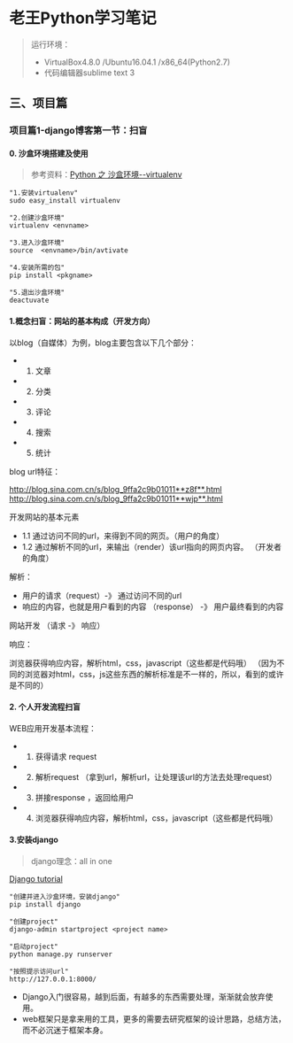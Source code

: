# 老王Python学习笔记
> 运行环境：
>- VirtualBox4.8.0 /Ubuntu16.04.1 /x86_64(Python2.7)
>- 代码编辑器sublime text 3
## 三、项目篇

### 项目篇1-django博客第一节：扫盲

#### 0. 沙盒环境搭建及使用
> 参考资料：[Python 之 沙盒环境--virtualenv ](http://blog.csdn.net/vip_wangsai/article/details/52139035)

```
"1.安装virtualenv"
sudo easy_install virtualenv

"2.创建沙盒环境"
virtualenv <envname>

"3.进入沙盒环境"
source  <envname>/bin/avtivate

"4.安装所需的包"
pip install <pkgname>

"5.退出沙盒环境"
deactuvate
```

#### 1.概念扫盲：网站的基本构成（开发方向）

以blog（自媒体）为例，blog主要包含以下几个部分：

- 1. 文章
- 2. 分类
- 3. 评论
- 4. 搜索
- 5. 统计

blog url特征：

http://blog.sina.com.cn/s/blog_9ffa2c9b01011**z8f**.html
http://blog.sina.com.cn/s/blog_9ffa2c9b01011**wjp**.html



开发网站的基本元素

- 1.1 通过访问不同的url，来得到不同的网页。（用户的角度）
- 1.2 通过解析不同的url，来输出（render）该url指向的网页内容。 （开发者的角度）

解析：
- 用户的请求（request）-》 通过访问不同的url 
- 响应的内容，也就是用户看到的内容   （response） -》 用户最终看到的内容

网站开发 （请求 -》 响应）


响应：

浏览器获得响应内容，解析html，css，javascript（这些都是代码哦）
（因为不同的浏览器对html，css，js这些东西的解析标准是不一样的，所以，看到的或许是不同的）


#### 2. 个人开发流程扫盲 

WEB应用开发基本流程：

- 1. 获得请求 request
- 2. 解析request （拿到url，解析url，让处理该url的方法去处理request）
- 3. 拼接response ，返回给用户
- 4. 浏览器获得响应内容，解析html，css，javascript（这些都是代码哦）

#### 3.安装django
> django理念：all in one

[Django tutorial](https://docs.djangoproject.com/en/1.11/intro/tutorial01/)


```
"创建并进入沙盒环境，安装django"
pip install django

"创建project"
django-admin startproject <project name>

"启动project"
python manage.py runserver

"按照提示访问url"
http://127.0.0.1:8000/
```


- Django入门很容易，越到后面，有越多的东西需要处理，渐渐就会放弃使用。
- web框架只是拿来用的工具，更多的需要去研究框架的设计思路，总结方法，而不必沉迷于框架本身。

